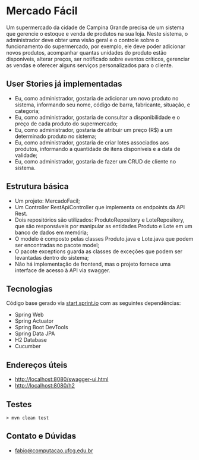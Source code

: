 # Mercado Fácil
 
Um supermercado da cidade de Campina Grande precisa de um sistema que gerencie o estoque e venda de produtos na sua loja. Neste sistema, o administrador deve obter uma visão geral e o controle sobre o funcionamento do supermercado, por exemplo, ele deve poder adicionar novos produtos, acompanhar quantas unidades do produto estão disponíveis, alterar preços, ser notificado sobre eventos críticos, gerenciar as vendas e oferecer alguns serviços personalizados para o cliente.

## User Stories já implementadas

- Eu, como administrador, gostaria de adicionar um novo produto no sistema,
informando seu nome, código de barra, fabricante, situação, e categoria;
- Eu, como administrador, gostaria de consultar a disponibilidade e o preço de cada
produto do supermercado;
- Eu, como administrador, gostaria de atribuir um preço (R$) a um determinado
produto no sistema;
- Eu, como administrador, gostaria de criar lotes associados aos produtos,
informando a quantidade de itens disponíveis e a data de validade;
- Eu, como administrador, gostaria de fazer um CRUD de cliente no sistema.

## Estrutura básica

- Um projeto: MercadoFacil;
- Um Controller RestApiController que implementa os endpoints da API Rest.
- Dois repositórios são utilizados: ProdutoRepository e LoteRepository, que são responsáveis por manipular as entidades Produto e Lote em um banco de dados em memória;
- O modelo é composto pelas classes Produto.java e Lote.java que podem ser
encontradas no pacote model;
- O pacote exceptions guarda as classes de exceções que podem ser levantadas
dentro do sistema;
- Não há implementação de frontend, mas o projeto fornece uma interface de acesso à API via swagger.

## Tecnologias
Código base gerado via [start.sprint.io](https://start.spring.io/#!type=maven-project&language=java&platformVersion=2.3.3.RELEASE&packaging=jar&jvmVersion=1.8&groupId=com.example&artifactId=EstoqueFacil&name=EstoqueFacil&description=Projeto%20Estoque%20Facil&packageName=com.example.EstoqueFacil&dependencies=web,actuator,devtools,data-jpa,h2) com as seguintes dependências:  

- Spring Web
- Spring Actuator
- Spring Boot DevTools
- Spring Data JPA
- H2 Database
- Cucumber

## Endereços úteis

- [http://localhost:8080/swagger-ui.html](http://localhost:8080/swagger-ui.html)
- [http://localhost:8080/h2](http://localhost:8080/h2)

## Testes

<code>> mvn clean test </code>



## Contato e Dúvidas

- fabio@computacao.ufcg.edu.br



